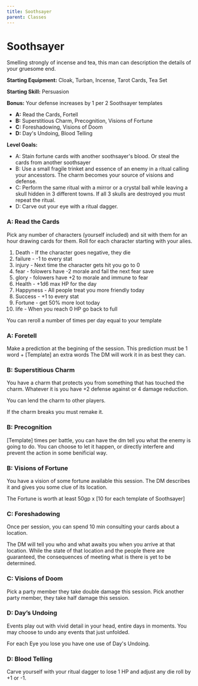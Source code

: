 ```yaml
---
title: Soothsayer
parent: Classes
---
```

# Soothsayer

Smelling strongly of incense and tea, this man can description the details of
your gruesome end.

**Starting Equipment:** Cloak, Turban, Incense, Tarot Cards, Tea Set

**Starting Skill:** Persuasion

**Bonus:** Your defense increases by 1 per 2 Soothsayer templates

+ **A:** Read the Cards, Fortell
+ **B:** Superstitious Charm, Precognition, Visions of Fortune
+ **C:** Foreshadowing, Visions of Doom
+ **D:** Day's Undoing, Blood Telling

**Level Goals:**
- A: Stain fortune cards with another soothsayer's blood. Or steal the cards
  from another soothsayer
- B: Use a small fragile trinket and essence of an enemy in a ritual calling
  your ancesstors. The charm becomes your source of visions and defense.
- C: Perform the same ritual with a mirror or a crystal ball while leaving a
  skull hidden in 3 different towns. If all 3 skulls are destroyed you must
  repeat the ritual.
- D: Carve out your eye with a ritual dagger. 


### A: Read the Cards

Pick any number of characters (yourself included) and sit with them for an 
hour drawing cards for them. 
Roll for each character starting with your alies. 

1. Death - If the character goes negative, they die
2. failure - -1 to every stat
3. injury - Next time the character gets hit you go to 0
4. fear - folowers have -2 morale and fail the next fear save
5. glory - folowers have +2 to morale and immune to fear
6. Health - +1d6 max HP for the day
7. Happyness - All people treat you more friendly today
8. Success - +1 to every stat
9. Fortune - get 50% more loot today
10. life - When you reach 0 HP go back to full

You can reroll a number of times per day equal to your template

### A: Foretell

Make a prediction at the begining of the session. This prediction must be 1
word + [Template] an extra words
The DM will work it in as best they can. 

### B: Superstitious Charm

You have a charm that protects you from something that has touched the
charm. Whatever it is you have +2 defense against or 4 damage reduction.

You can lend the charm to other players. 

If the charm breaks you must remake it. 


### B: Precognition

[Template] times per battle, you can have the dm tell you what the enemy is 
going to do.
You can choose to let it happen, or directly interfere and prevent the action
in some benificial way. 

### B: Visions of Fortune 

You have a vision of some fortune available this session. 
The DM describes it and gives you some clue of its location. 

The Fortune is worth at least 50gp x [10 for each template of Soothsayer]

### C: Foreshadowing

Once per session, you can spend 10 min consulting your cards about a location. 

The DM will tell you who and what awaits you when you arrive at that location.
While the state of that location and the people there are guaranteed, the
consequences of meeting what is there is yet to be determined.

### C: Visions of Doom

Pick a party member they take double damage this session. 
Pick another party member, they take half damage this session. 


### D: Day’s Undoing
Events play out with vivid detail in your head, entire days in moments. You may
choose to undo any events that just unfolded. 

For each Eye you lose you have one use of Day's Undoing. 


### D: Blood Telling

Carve yourself with your ritual dagger to lose 1 HP and adjust any die roll 
by +1 or -1. 

